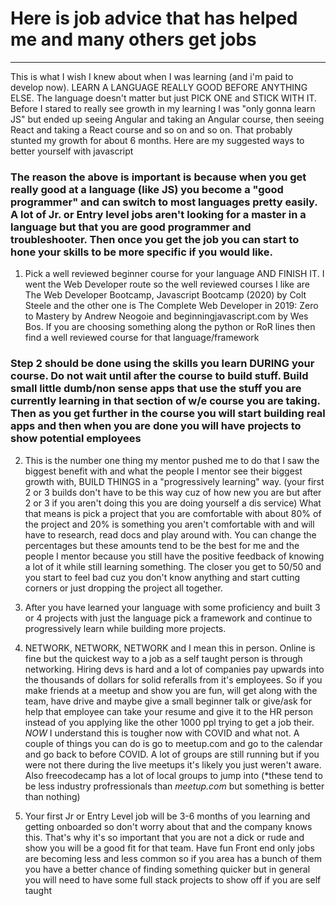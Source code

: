 # Here is job advice that has helped me and many others get jobs
---

This is what I wish I knew about when I was learning (and i'm paid to develop now). LEARN A LANGUAGE REALLY GOOD BEFORE ANYTHING ELSE. The language doesn't matter but just PICK ONE and STICK WITH IT. Before I stared to really see growth in my learning I was "only gonna learn JS" but ended up seeing Angular and taking an Angular course, then seeing React and taking a React course and so on and so on. That probably stunted my growth for about 6 months. Here are my suggested ways to better yourself with javascript

### The reason the above is important is because when you get really good at a language (like JS) you become a "good programmer" and can switch to most languages pretty easily.  A lot of Jr. or Entry level jobs aren't looking for a master in a language but that you are good programmer and troubleshooter.  Then once you get the job you can start to hone your skills to be more specific if you would like.

1. Pick a well reviewed beginner course for your language AND FINISH IT. I went the Web Developer route so the well reviewed courses I like are The Web Developer Bootcamp, Javascript Bootcamp (2020) by Colt Steele and the other one is The Complete Web Developer in 2019: Zero to Mastery by Andrew Neogoie and beginningjavascript.com by Wes Bos. If you are choosing something along the python or RoR lines then find a well reviewed course for that language/framework

### Step 2 should be done using the skills you learn DURING your course.  Do not wait until after the course to build stuff.  Build small little dumb/non sense apps that use the stuff you are currently learning in that section of w/e course you are taking.  Then as you get further in the course you will start building real apps and then when you are done you will have projects to show potential employees

2. This is the number one thing my mentor pushed me to do that I saw the biggest benefit with and what the people I mentor see their biggest growth with, BUILD THINGS in a "progressively learning" way. (your first 2 or 3 builds don't have to be this way cuz of how new you are but after 2 or 3 if you aren't doing this you are doing yourself a dis service) What that means is pick a project that you are comfortable with about 80% of the project and 20% is something you aren't comfortable with and will have to research, read docs and play around with. You can change the percentages but these amounts tend to be the best for me and the people I mentor because you still have the positive feedback of knowing a lot of it while still learning something. The closer you get to 50/50 and you start to feel bad cuz you don't know anything and start cutting corners or just dropping the project all together.

3.  After you have learned your language with some proficiency and built 3 or 4 projects with just the language pick a framework and continue to progressively learn while building more projects.

4. NETWORK, NETWORK, NETWORK and I mean this in person. Online is fine but the quickest way to a job as a self taught person is through networking. Hiring devs is hard and a lot of companies pay upwards into the thousands of dollars for solid referalls from it's employees. So if you make friends at a meetup and show you are fun, will get along with the team, have drive and maybe give a small beginner talk or give/ask for help that employee can take your resume and give it to the HR person instead of you applying like the other 1000 ppl trying to get a job their. *NOW* I understand this is tougher now with COVID and what not.  A couple of things you can do is go to meetup.com and go to the calendar and go back to before COVID.  A lot of groups are still running but if you were not there during the live meetups it's likely you just weren't aware.  Also freecodecamp has a lot of local groups to jump into (*these tend to be less industry profressionals than *meetup.com* but something is better than nothing)

5. Your first Jr or Entry Level job will be 3-6 months of you learning and getting onboarded so don't worry about that and the company knows this. That's why it's so important that you are not a dick or rude and show you will be a good fit for that team. Have fun Front end only jobs are becoming less and less common so if you area has a bunch of them you have a better chance of finding something quicker but in general you will need to have some full stack projects to show off if you are self taught
